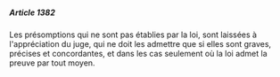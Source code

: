 ##### Article 1382

Les présomptions qui ne sont pas établies par la loi, sont laissées à l'appréciation du juge, qui ne doit les admettre que si elles sont graves, précises et concordantes, et dans les cas seulement où la loi admet la preuve par tout moyen.

